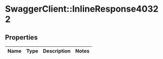 # SwaggerClient::InlineResponse40322

## Properties
Name | Type | Description | Notes
------------ | ------------- | ------------- | -------------

